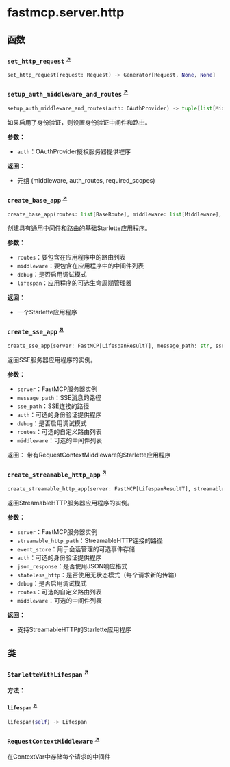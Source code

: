 # fastmcp.server.http

## 函数

### `set_http_request` <sup><a href="https://github.com/jlowin/fastmcp/blob/main/src/fastmcp/server/http.py#L48" target="_blank">↗</a></sup>

```python
set_http_request(request: Request) -> Generator[Request, None, None]
```

### `setup_auth_middleware_and_routes` <sup><a href="https://github.com/jlowin/fastmcp/blob/main/src/fastmcp/server/http.py#L72" target="_blank">↗</a></sup>

```python
setup_auth_middleware_and_routes(auth: OAuthProvider) -> tuple[list[Middleware], list[BaseRoute], list[str]]
```

如果启用了身份验证，则设置身份验证中间件和路由。

**参数：**

* `auth`：OAuthProvider授权服务器提供程序

**返回：**

* 元组 (middleware, auth_routes, required_scopes)

### `create_base_app` <sup><a href="https://github.com/jlowin/fastmcp/blob/main/src/fastmcp/server/http.py#L110" target="_blank">↗</a></sup>

```python
create_base_app(routes: list[BaseRoute], middleware: list[Middleware], debug: bool = False, lifespan: Callable | None = None) -> StarletteWithLifespan
```

创建具有通用中间件和路由的基础Starlette应用程序。

**参数：**

* `routes`：要包含在应用程序中的路由列表
* `middleware`：要包含在应用程序中的中间件列表
* `debug`：是否启用调试模式
* `lifespan`：应用程序的可选生命周期管理器

**返回：**

* 一个Starlette应用程序

### `create_sse_app` <sup><a href="https://github.com/jlowin/fastmcp/blob/main/src/fastmcp/server/http.py#L138" target="_blank">↗</a></sup>

```python
create_sse_app(server: FastMCP[LifespanResultT], message_path: str, sse_path: str, auth: OAuthProvider | None = None, debug: bool = False, routes: list[BaseRoute] | None = None, middleware: list[Middleware] | None = None) -> StarletteWithLifespan
```

返回SSE服务器应用程序的实例。

**参数：**

* `server`：FastMCP服务器实例
* `message_path`：SSE消息的路径
* `sse_path`：SSE连接的路径
* `auth`：可选的身份验证提供程序
* `debug`：是否启用调试模式
* `routes`：可选的自定义路由列表
* `middleware`：可选的中间件列表

返回：
带有RequestContextMiddleware的Starlette应用程序

### `create_streamable_http_app` <sup><a href="https://github.com/jlowin/fastmcp/blob/main/src/fastmcp/server/http.py#L246" target="_blank">↗</a></sup>

```python
create_streamable_http_app(server: FastMCP[LifespanResultT], streamable_http_path: str, event_store: EventStore | None = None, auth: OAuthProvider | None = None, json_response: bool = False, stateless_http: bool = False, debug: bool = False, routes: list[BaseRoute] | None = None, middleware: list[Middleware] | None = None) -> StarletteWithLifespan
```

返回StreamableHTTP服务器应用程序的实例。

**参数：**

* `server`：FastMCP服务器实例
* `streamable_http_path`：StreamableHTTP连接的路径
* `event_store`：用于会话管理的可选事件存储
* `auth`：可选的身份验证提供程序
* `json_response`：是否使用JSON响应格式
* `stateless_http`：是否使用无状态模式（每个请求新的传输）
* `debug`：是否启用调试模式
* `routes`：可选的自定义路由列表
* `middleware`：可选的中间件列表

**返回：**

* 支持StreamableHTTP的Starlette应用程序

## 类

### `StarletteWithLifespan` <sup><a href="https://github.com/jlowin/fastmcp/blob/main/src/fastmcp/server/http.py#L41" target="_blank">↗</a></sup>

**方法：**

#### `lifespan` <sup><a href="https://github.com/jlowin/fastmcp/blob/main/src/fastmcp/server/http.py#L43" target="_blank">↗</a></sup>

```python
lifespan(self) -> Lifespan
```

### `RequestContextMiddleware` <sup><a href="https://github.com/jlowin/fastmcp/blob/main/src/fastmcp/server/http.py#L56" target="_blank">↗</a></sup>

在ContextVar中存储每个请求的中间件